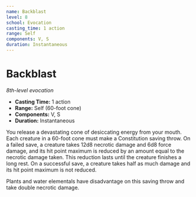 ```yaml
---
name: Backblast
level: 8
school: Evocation
casting_time: 1 action
range: Self
components: V, S
duration: Instantaneous
---
```


# Backblast

*8th-level evocation*
- **Casting Time:** 1 action
- **Range:** Self (60-foot cone)
- **Components:** V, S
- **Duration:** Instantaneous

You release a devastating cone of desiccating energy from your mouth. Each creature in a 60-foot cone must make a Constitution saving throw. On a failed save, a creature takes 12d8 necrotic damage and 6d8 force damage, and its hit point maximum is reduced by an amount equal to the necrotic damage taken. This reduction lasts until the creature finishes a long rest. On a successful save, a creature takes half as much damage and its hit point maximum is not reduced.

Plants and water elementals have disadvantage on this saving throw and take double necrotic damage.
